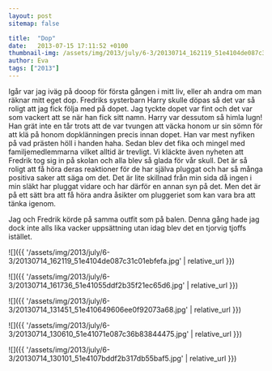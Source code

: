 ```yaml
---
layout: post
sitemap: false

title:  "Dop"
date:   2013-07-15 17:11:52 +0100
thumbnail-img: /assets/img/2013/july/6-3/20130714_162119_51e4104de087c31c01ebfefa.jpg
author: Eva
tags: ["2013"]
---
```


Igår var jag iväg på dooop för första gången i mitt liv,  eller ah andra om man räknar mitt eget dop. Fredriks systerbarn Harry skulle döpas så det var så roligt att jag fick följa med på dopet. Jag tyckte dopet var fint och det var som vackert att se när han fick sitt namn. Harry var dessutom så himla lugn! Han grät inte en tår trots att de var tvungen att väcka honom ur sin sömn för att klä på honom dopklänningen precis innan dopet. Han var mest nyfiken på vad prästen höll i handen haha. Sedan blev det fika och mingel med familjemedlemmarna vilket alltid är trevligt. Vi kläckte även nyheten att Fredrik tog sig in på skolan och alla blev så glada för vår skull. Det är så roligt att få höra deras reaktioner för de har själva pluggat och har så många positiva saker att säga om det. Det är lite skillnad från min sida då ingen i min släkt har pluggat vidare och har därför en annan syn på det. Men det är på ett sätt bra att få höra andra åsikter om pluggeriet som kan vara bra att tänka igenom.  

Jag och Fredrik körde på samma outfit som på balen.  Denna gång hade jag dock inte alls lika vacker uppsättning utan idag blev det en tjorvig tjoffs istället.

![]({{ '/assets/img/2013/july/6-3/20130714_162119_51e4104de087c31c01ebfefa.jpg'  | relative_url }})

![]({{ '/assets/img/2013/july/6-3/20130714_161736_51e41055ddf2b35f21ec65d6.jpg'  | relative_url }})

![]({{ '/assets/img/2013/july/6-3/20130714_131451_51e410649606ee0f92073a68.jpg'  | relative_url }})

![]({{ '/assets/img/2013/july/6-3/20130714_130610_51e41071e087c36b83844475.jpg'  | relative_url }})

![]({{ '/assets/img/2013/july/6-3/20130714_130101_51e4107bddf2b317db55baf5.jpg'  | relative_url }})

